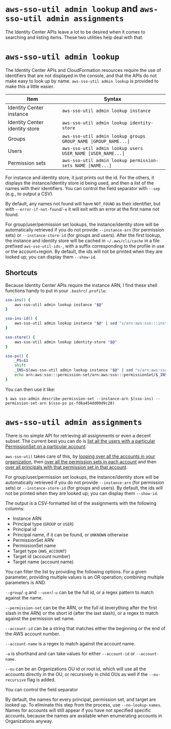# `aws-sso-util admin lookup` and `aws-sso-util admin assignments`
The Identity Center APIs leave a lot to be desired when it comes to searching and listing items.
These two utilities help deal with that.

# `aws-sso-util admin lookup`
The Identity Center APIs and CloudFormation resources require the use of identifiers that are not displayed in the console, and that the APIs do not make easy to look up by name.
`aws-sso-util admin lookup` is provided to make this a little easier.

| Item                            | Syntax                                                        |
| ------------------------------- | ------------------------------------------------------------- |
| Identity Center instance        | `aws-sso-util admin lookup instance`                          |
| Identity Center identity store  | `aws-sso-util admin lookup identity-store`                    |
| Groups                          | `aws-sso-util admin lookup groups GROUP_NAME [GROUP_NAME...]` |
| Users                           | `aws-sso-util admin lookup users USER_NAME [USER_NAME...]`    |
| Permission sets                 | `aws-sso-util admin lookup permission-sets NAME [NAME...]`    |

For instance and identity store, it just prints out the id.
For the others, it displays the instance/identity store id being used, and then a list of the names with their identifiers.
You can control the field separator with `--sep` (e.g., to output a CSV).

By default, any names not found will have `NOT_FOUND` as their identifier, but with `--error-if-not-found`/`-e` it will exit with an error at the first name not found.

For group/user/permission set lookups, the instance/identity store will be automatically retrieved if you do not provide `--instance-arn` (for permission sets) or `--instance-store-id` (for groups and users).
After the first lookup, the instance and identity store will be cached in `~/.aws/cli/cache` in a file prefixed `aws-sso-util-ids-`, with a suffix corresponding to the profile in use or the account+region.
By default, the ids will not be printed when they are looked up; you can display them `--show-id`.

## Shortcuts

Because Identity Center APIs require the instance ARN, I find these shell functions handy to put in your `.bashrc`/`.profile`:
```bash
sso-ins() {
    aws-sso-util admin lookup instance "$@"
}

sso-ins-id() {
    aws-sso-util admin lookup instance "$@" | sed "s/arn:aws:sso:::instance\///g"
}

sso-store() {
    aws-sso-util admin lookup identity-store "$@"
}

sso-ps() {
    _PS=$1
    shift
    _INS=$(aws-sso-util admin lookup instance "$@" | sed "s/arn:aws:sso:::instance\///g")
    echo arn:aws:sso:::permission-set/arn:aws:sso:::permissionSet/$_INS/$_PS
}
```

You can then use it like:
```
$ aws sso-admin describe-permission-set --instance-arn $(sso-ins) --permission-set-arn $(sso-ps ps-fd6a454dd00d9c28)
```

# `aws-sso-util admin assignments`
There is no simple API for retrieving all assignments or even a decent subset.
The current best you can do is [list all the users with a particular PermissionSet on a particular account](https://docs.aws.amazon.com/singlesignon/latest/APIReference/API_ListAccountAssignments.html).

`aws-sso-util` takes care of this, by [looping over all the accounts in your organization](https://docs.aws.amazon.com/organizations/latest/APIReference/API_ListAccounts.html), then [over all the permission sets in each account](https://docs.aws.amazon.com/singlesignon/latest/APIReference/API_ListPermissionSetsProvisionedToAccount.html) and then [over all principals with that permission set in that account](https://docs.aws.amazon.com/singlesignon/latest/APIReference/API_ListAccountAssignments.html).

For group/user/permission set lookups, the instance/identity store will be automatically retrieved if you do not provide `--instance-arn` (for permission sets) or `--instance-store-id` (for groups and users).
By default, the ids will not be printed when they are looked up; you can display them `--show-id`.

The output is a CSV-formatted list of the assignments with the following columns:
* Instance ARN
* Principal type (`GROUP` or `USER`)
* Principal id
* Principal name, if it can be found, or `UNKNOWN` otherwise
* PermissionSet ARN
* PermissionSet name
* Target type (`AWS_ACCOUNT`)
* Target id (account number)
* Target name (account name)

You can filter the list by providing the following options.
For a given parameter, providing multiple values is an OR operation; combining multiple parameters is AND.

`--group`/`-g` and `--user`/`-u` can be the full id, or a regex pattern to match against the name.

`--permission-set` can be the ARN, or the full id (everything after the first slash in the ARN) or the short id (after the last slash), or a regex to match against the permission set name.

`--account-id` can be a string that matches either the beginning or the end of the AWS account number.

`--account-name` is a regex to match against the account name.

`-a` is shorthand and can take values for either `--account-id` or `--account-name`.

`--ou` can be an Organizations OU id or root id, which will use all the accounts directly in the OU, or recursively in child OUs as well if the `--ou-recursive` flag is added.

You can control the field separator

By default, the names for every principal, permission set, and target are looked up.
To eliminate this step from the process, use `--no-lookup-names`.
Names for accounts will still appear if you have not specified specific accounts, because the names are available when enumerating accounts in Organizations anyway.
